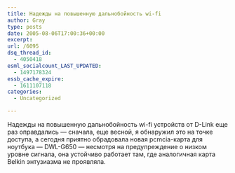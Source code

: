 ```yaml
---
title: Надежды на повышенную дальнобойность wi-fi
author: Gray
type: posts
date: 2005-08-06T17:00:36+00:00
excerpt:
url: /6095
dsq_thread_id:
  - 4050418
esml_socialcount_LAST_UPDATED:
  - 1497178324
essb_cache_expire:
  - 1611107118
categories:
  - Uncategorized

---
```








Надежды на повышенную дальнобойность wi-fi устройств от D-Link еще раз оправдались &#8212; сначала, еще весной, я обнаружил это на точке доступа, а сегодня приятно обрадовала новая pcmcia-карта для ноутбука &#8212; DWL-G650 &#8212; несмотря на предупреждение о низком уровне сигнала, она устойчиво работает там, где аналогичная карта Belkin энтузиазма не проявляла.